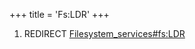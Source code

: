 +++
title = 'Fs:LDR'
+++

1.  REDIRECT
    [Filesystem_services#fs:LDR](Filesystem_services#fs:LDR "wikilink")
